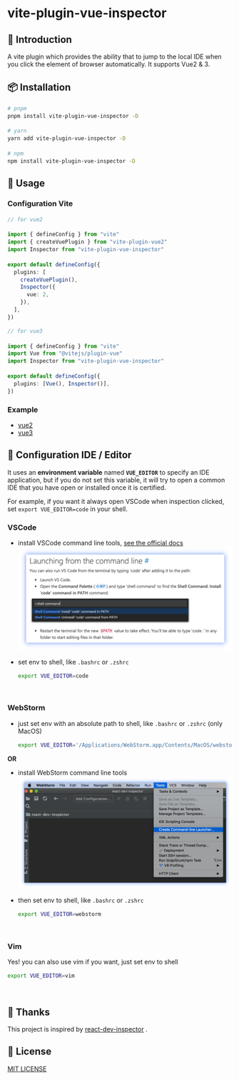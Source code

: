 # vite-plugin-vue-inspector

## 📖 Introduction

A vite plugin which provides the ability that to jump to the local IDE when you click the element of browser automatically. It supports Vue2 & 3.

## 📦 Installation

```bash
# pnpm 
pnpm install vite-plugin-vue-inspector -D

# yarn
yarn add vite-plugin-vue-inspector -D

# npm
npm install vite-plugin-vue-inspector -D
```

## 🦄 Usage

### Configuration Vite

```ts
// for vue2

import { defineConfig } from "vite"
import { createVuePlugin } from "vite-plugin-vue2"
import Inspector from "vite-plugin-vue-inspector"

export default defineConfig({
  plugins: [
    createVuePlugin(),
    Inspector({
      vue: 2,
    }),
  ],
})
```

```ts
// for vue3

import { defineConfig } from "vite"
import Vue from "@vitejs/plugin-vue"
import Inspector from "vite-plugin-vue-inspector"

export default defineConfig({
  plugins: [Vue(), Inspector()],
})
```

### Example

- [vue2](https://github.com/webfansplz/vite-plugin-vue-inspector/tree/main/example/vue2)
- [vue3](https://github.com/webfansplz/vite-plugin-vue-inspector/tree/main/example/vue3)

## 🔌  Configuration IDE / Editor

It uses an **environment variable** named **`VUE_EDITOR`** to specify an IDE application, but if you do not set this variable, it will try to open a common IDE that you have open or installed once it is certified.

For example, if you want it always open VSCode when inspection clicked, set `export VUE_EDITOR=code` in your shell.


### VSCode

- install VSCode command line tools, [see the official docs](https://code.visualstudio.com/docs/setup/mac#_launching-from-the-command-line)
  ![install-vscode-cli](./docs/images/install-vscode-cli.png)

- set env to shell, like `.bashrc` or `.zshrc`  

  ```bash
  export VUE_EDITOR=code
  ```

<br />

### WebStorm  

- just set env with an absolute path to shell, like `.bashrc` or `.zshrc` (only MacOS)  

  ```bash
  export VUE_EDITOR='/Applications/WebStorm.app/Contents/MacOS/webstorm'
  ```

**OR**

- install WebStorm command line tools
  ![install-webstorm-cli](./docs/images/install-webstorm-cli.png)

- then set env to shell, like `.bashrc` or `.zshrc`  

  ```bash
  export VUE_EDITOR=webstorm
  ```

<br />

### Vim

Yes! you can also use vim if you want, just set env to shell

```bash
export VUE_EDITOR=vim
```

<br />

## 🌸 Thanks

This project is inspired by [react-dev-inspector](https://github.com/zthxxx/react-dev-inspector) .

## 📄 License

[MIT LICENSE](./LICENSE)